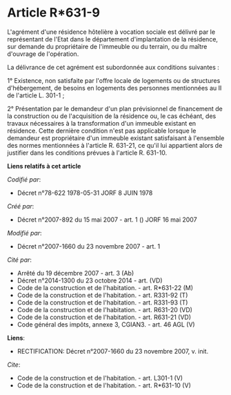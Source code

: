 # Article R*631-9

L'agrément d'une résidence hôtelière à vocation sociale est délivré par le représentant de l'Etat dans le département
d'implantation de la résidence, sur demande du propriétaire de l'immeuble ou du terrain, ou du maître d'ouvrage de
l'opération. 

La délivrance de cet agrément est subordonnée aux conditions suivantes : 

1° Existence, non satisfaite par l'offre locale de logements ou de structures d'hébergement, de besoins en logements des
personnes mentionnées au II de l'article L. 301-1 ; 

2° Présentation par le demandeur d'un plan prévisionnel de financement de la construction ou de l'acquisition de la résidence
ou, le cas échéant, des travaux nécessaires à la transformation d'un immeuble existant en résidence. Cette dernière condition
n'est pas applicable lorsque le demandeur est propriétaire d'un immeuble existant satisfaisant à l'ensemble des normes
mentionnées à l'article R. 631-21, ce qu'il lui appartient alors de justifier dans les conditions prévues à l'article R.
631-10.

**Liens relatifs à cet article**

_Codifié par_:

  - Décret n°78-622 1978-05-31 JORF 8 JUIN 1978

_Créé par_:

  - Décret n°2007-892 du 15 mai 2007 - art. 1 () JORF 16 mai 2007

_Modifié par_:

  - Décret n°2007-1660 du 23 novembre 2007 - art. 1

_Cité par_:

  - Arrêté du 19 décembre 2007 - art. 3 (Ab)
  - Décret n°2014-1300 du 23 octobre 2014 - art. (VD)
  - Code de la construction et de l'habitation. - art. R*631-22 (M)
  - Code de la construction et de l'habitation. - art. R331-92 (T)
  - Code de la construction et de l'habitation. - art. R331-93 (T)
  - Code de la construction et de l'habitation. - art. R631-20 (VD)
  - Code de la construction et de l'habitation. - art. R631-21 (VD)
  - Code général des impôts, annexe 3, CGIAN3. - art. 46 AGL (V)

**Liens**:

  - RECTIFICATION: Décret n°2007-1660 du 23 novembre 2007, v. init.

_Cite_:

  - Code de la construction et de l'habitation. - art. L301-1 (V)
  - Code de la construction et de l'habitation. - art. R*631-10 (V)
